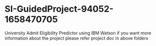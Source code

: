 # SI-GuidedProject-94052-1658470705
University Admit Eligibility Predictor using IBM Watson
if you want more information about the project please refer project doc in above folders
